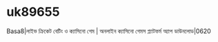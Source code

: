 # uk89655
Basa8|লাইভ ক্রিকেট বেটিং ও ক্যাসিনো গেম | অনলাইন ক্যাসিনো গেমস প্ল্যাটফর্ম অ্যাপ ডাউনলোড|0620
